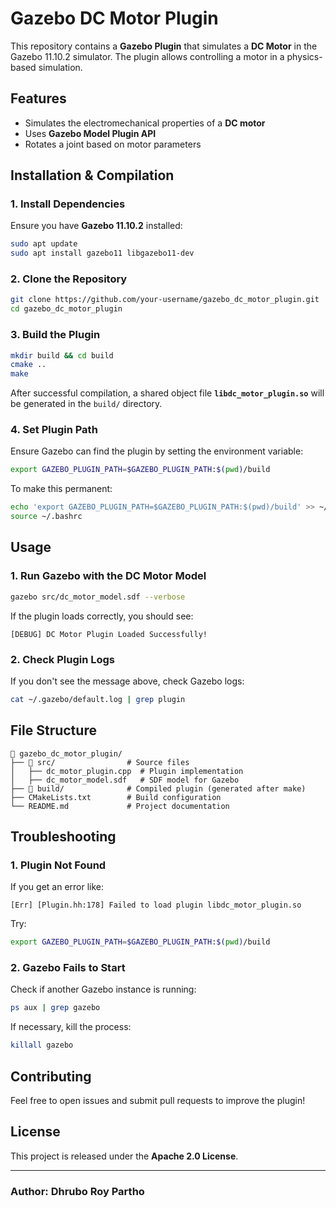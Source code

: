 # Gazebo DC Motor Plugin

This repository contains a **Gazebo Plugin** that simulates a **DC Motor** in the Gazebo 11.10.2 simulator. The plugin allows controlling a motor in a physics-based simulation.

## **Features**
- Simulates the electromechanical properties of a **DC motor**
- Uses **Gazebo Model Plugin API**
- Rotates a joint based on motor parameters

## **Installation & Compilation**

### **1. Install Dependencies**
Ensure you have **Gazebo 11.10.2** installed:
```bash
sudo apt update
sudo apt install gazebo11 libgazebo11-dev
```

### **2. Clone the Repository**
```bash
git clone https://github.com/your-username/gazebo_dc_motor_plugin.git
cd gazebo_dc_motor_plugin
```

### **3. Build the Plugin**
```bash
mkdir build && cd build
cmake ..
make
```
After successful compilation, a shared object file **`libdc_motor_plugin.so`** will be generated in the `build/` directory.

### **4. Set Plugin Path**
Ensure Gazebo can find the plugin by setting the environment variable:
```bash
export GAZEBO_PLUGIN_PATH=$GAZEBO_PLUGIN_PATH:$(pwd)/build
```
To make this permanent:
```bash
echo 'export GAZEBO_PLUGIN_PATH=$GAZEBO_PLUGIN_PATH:$(pwd)/build' >> ~/.bashrc
source ~/.bashrc
```

## **Usage**

### **1. Run Gazebo with the DC Motor Model**
```bash
gazebo src/dc_motor_model.sdf --verbose
```
If the plugin loads correctly, you should see:
```
[DEBUG] DC Motor Plugin Loaded Successfully!
```

### **2. Check Plugin Logs**
If you don't see the message above, check Gazebo logs:
```bash
cat ~/.gazebo/default.log | grep plugin
```

## **File Structure**
```
📂 gazebo_dc_motor_plugin/
├── 📂 src/                # Source files
│   ├── dc_motor_plugin.cpp  # Plugin implementation
│   ├── dc_motor_model.sdf   # SDF model for Gazebo
├── 📂 build/              # Compiled plugin (generated after make)
├── CMakeLists.txt        # Build configuration
└── README.md             # Project documentation
```

## **Troubleshooting**

### **1. Plugin Not Found**
If you get an error like:
```
[Err] [Plugin.hh:178] Failed to load plugin libdc_motor_plugin.so
```
Try:
```bash
export GAZEBO_PLUGIN_PATH=$GAZEBO_PLUGIN_PATH:$(pwd)/build
```

### **2. Gazebo Fails to Start**
Check if another Gazebo instance is running:
```bash
ps aux | grep gazebo
```
If necessary, kill the process:
```bash
killall gazebo
```

## **Contributing**
Feel free to open issues and submit pull requests to improve the plugin!

## **License**
This project is released under the **Apache 2.0 License**.

---
### **Author:** Dhrubo Roy Partho

